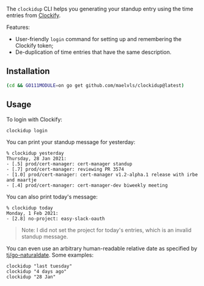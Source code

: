 The `clockidup` CLI helps you generating your standup entry using the time entries from [Clockify](https://clockify.me).

Features:

- User-friendly `login` command for setting up and remembering the Clockify token;
- De-duplication of time entries that have the same description.

## Installation

```sh
(cd && GO111MODULE=on go get github.com/maelvls/clockidup@latest)
```

## Usage


To login with Clockify:

```sh
clockidup login
```

You can print your standup message for yesterday:

```
% clockidup yesterday
Thursday, 28 Jan 2021:
- [.5] prod/cert-manager: cert-manager standup
- [.7] prod/cert-manager: reviewing PR 3574
- [1.0] prod/cert-manager: cert-manager v1.2-alpha.1 release with irbe and maartje
- [.4] prod/cert-manager: cert-manager-dev biweekly meeting
```


You can also print today's message:

```
% clockidup today
Monday, 1 Feb 2021:
- [2.8] no-project: easy-slack-oauth
```

> Note: I did not set the project for today's entries, which is an invalid standup message.

You can even use an arbitrary human-readable relative date as specified by [tj/go-naturaldate](https://github.com/tj/go-naturaldate#examples). Some examples:

```
clockidup "last tuesday"
clockidup "4 days ago"
clockidup "28 Jan"
```



